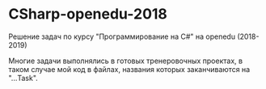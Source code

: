 # CSharp-openedu-2018
Решение задач по курсу "Программирование на C#" на openedu (2018-2019)

Многие задачи выполнялись в готовых тренеровочных проектах, в таком случае мой код в файлах, названия которых заканчиваются на "...Task".
